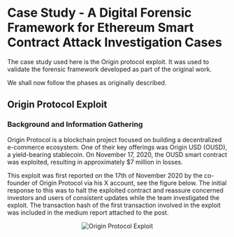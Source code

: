 # Case Study - A Digital Forensic Framework for Ethereum Smart Contract Attack Investigation Cases

The case study used here is the Origin protocol exploit. It was used to validate the forensic framework developed as part of the original work.

We shall now follow the phases as originally described.

## Origin Protocol Exploit
### Background and Information Gathering
Origin Protocol is a blockchain project focused on building a decentralized e-commerce ecosystem. One of their key offerings was Origin USD (OUSD), a yield-bearing stablecoin. On November 17, 2020, the OUSD smart contract was exploited, resulting in approximately $7 million in losses.

This exploit was first reported on the 17th of November 2020 by the co-founder of Origin Protocol via his X account, see the figure below. The initial response to this was to halt the exploited contract and reassure concerned investors and users of consistent updates while the team investigated the exploit. The transaction hash of the first transaction involved in the exploit was included in the medium report attached to the post. 
<p align="center">
  <img src="https://github.com/user-attachments/assets/e6fe5bf4-9700-4c0d-8ad9-ef49e92fdde2" alt="Origin Protocol Exploit">
</p>
